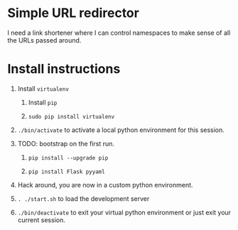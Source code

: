 # Simple URL redirector

I need a link shortener where I can control namespaces to make sense
of all the URLs passed around.


# Install instructions

1.  Install `virtualenv`

    1.  Install `pip`

    2.  `sudo pip install virtualenv`

2.  `./bin/activate` to activate a local python environment for this session.

3.  TODO: bootstrap on the first run.

    1.  `pip install --upgrade pip`

    2.  `pip install Flask pyyaml`

4.  Hack around, you are now in a custom python environment.

5.  `. ./start.sh` to load the development server

6.  `./bin/deactivate` to exit your virtual python environment or just exit your current session.

